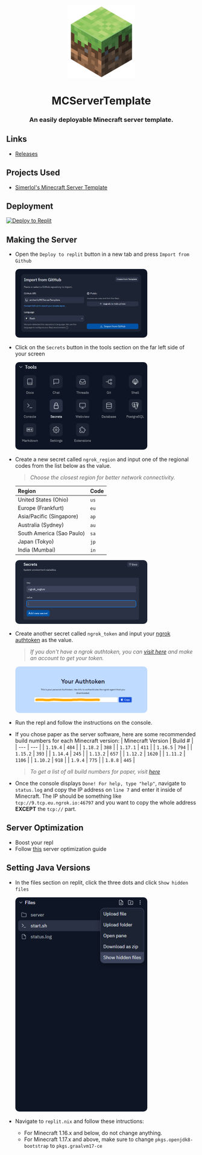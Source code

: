 <div align ="center">

<img src="projectInfo/icon.png" width="180">

# MCServerTemplate

<h3>An easily deployable Minecraft server template.</h3>

</div>

## Links

- [Releases](https://github.com/etcherfx/MCServerTemplate/releases)

## Projects Used

- [Simerlol's Minecraft Server Template](https://replit.com/@SimerLol/Minecraft-Server-Template)

## Deployment

[![Deploy to Replit](https://img.shields.io/website?color=&down_message=Deploy%20to%20Replit&label=%20&logo=replit&up_message=Deploy%20to%20Replit&url=https%3A%2F%2Freplit.com)](https://replit.com/github/etcherfx/MCServerTemplate)

## Making the Server

- Open the `Deploy to replit` button in a new tab and press `Import from Github`

  <img src="projectInfo/importGithub.png" style="border-radius: 10px;" width="350">

- Click on the `Secrets` button in the tools section on the far left side of your screen

  <img src="projectInfo/replitTools.png" style="border-radius: 10px;" width="350">

- Create a new secret called `ngrok_region` and input one of the regional codes from the list below as the value.

  > _Choose the closest region for better network connectivity._

  | Region                    | Code |
  | ------------------------- | ---- |
  | United States (Ohio)      | `us` |
  | Europe (Frankfurt)        | `eu` |
  | Asia/Pacific (Singapore)  | `ap` |
  | Australia (Sydney)        | `au` |
  | South America (Sao Paulo) | `sa` |
  | Japan (Tokyo)             | `jp` |
  | India (Mumbai)            | `in` |

  <img src="projectInfo/replitSecrets.png" style="border-radius: 10px;" width="350">

- Create another secret called `ngrok_token` and input your [ngrok authtoken](https://dashboard.ngrok.com/get-started/your-authtoken) as the value.

  > _If you don't have a ngrok authtoken, you can [visit here](https://dashboard.ngrok.com/get-started/your-authtoken) and make an account to get your token._

  <img src="projectInfo/authToken.png" style="border-radius: 10px;" width="350">

- Run the repl and follow the instructions on the console.
- If you chose paper as the server software, here are some recommended build numbers for each Minecraft version:
  | Minecraft Version | Build # |
  | --- | --- |
  | `1.19.4` | `484` |
  | `1.18.2` | `388` |
  | `1.17.1` | `411` |
  | `1.16.5` | `794` |
  | `1.15.2` | `393` |
  | `1.14.4` | `245` |
  | `1.13.2` | `657` |
  | `1.12.2` | `1620` |
  | `1.11.2` | `1106` |
  | `1.10.2` | `918` |
  | `1.9.4` | `775` |
  | `1.8.8` | `445` |
  > _To get a list of all build numbers for paper, visit [here](https://papermc.io/downloads/all)_
- Once the console displays `Done! For help, type "help"`, navigate to `status.log` and copy the IP address on `line 7` and enter it inside of Minecraft. The IP should be something like `tcp://9.tcp.eu.ngrok.io:46797` and you want to copy the whole address **EXCEPT** the `tcp://` part.

## Server Optimization

- Boost your repl
- Follow [this](https://github.com/YouHaveTrouble/minecraft-optimization) server optimization guide

## Setting Java Versions

- In the files section on replit, click the three dots and click `Show hidden files`

  <img src="projectInfo/replitHiddenFiles.png" style="border-radius: 10px;" width="350">

- Navigate to `replit.nix` and follow these intructions:
  - For Minecraft 1.16.x and below, do not change anything.
  - For Minecraft 1.17.x and above, make sure to change `pkgs.openjdk8-bootstrap` to `pkgs.graalvm17-ce`
